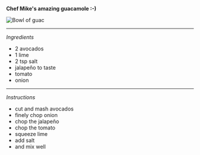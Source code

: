 **Chef Mike's amazing guacamole :-)**

![Bowl of guac](https://upload.wikimedia.org/wikipedia/commons/e/ed/Guacamole_avocados.jpg)

* **

_Ingredients_

   - 2 avocados
   - 1 lime
   -  2 tsp salt
   - jalapeño to taste
   - tomato
   - onion

* **
*Instructions*

   - cut and mash avocados
   - finely chop onion
   - chop the jalapeño
   - chop the tomato
   - squeeze lime
   - add salt
   - and mix well
